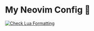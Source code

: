 # My Neovim Config 💅

[![Check Lua Formatting](https://github.com/polukarp/nvim/actions/workflows/stylua.yml/badge.svg)](https://github.com/polukarp/nvim/actions/workflows/stylua.yml)
